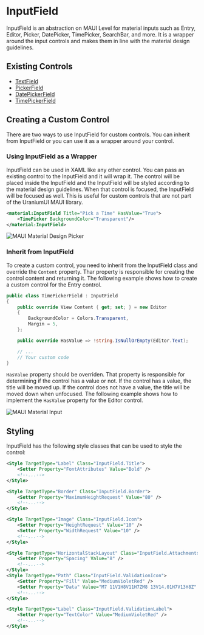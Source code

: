 # InputField
InputField is an abstraction on MAUI Level for material inputs such as Entry, Editor, Picker, DatePicker, TimePicker, SearchBar, and more. It is a wrapper around the input controls and makes them in line with the material design guidelines.


## Existing Controls

- [TextField](TextField.md)
- [PickerField](PickerField.md)
- [DatePickerField](DatePickerField.md)
- [TimePickerField](TimePickerField.md)





## Creating a Custom Control
There are two ways to use InputField for custom controls. You can inherit from InputField or you can use it as a wrapper around your control.

### Using InputField as a Wrapper
InputField can be used in XAML like any other control. You can pass an existing control to the InputField and it will wrap it. The control will be placed inside the InputField and the InputField will be styled according to the material design guidelines. When that control is focused, the InputField will be focused as well. This is useful for custom controls that are not part of the UraniumUI MAUI library.

```xml
<material:InputField Title="Pick a Time" HasValue="True">
    <TimePicker BackgroundColor="Transparent"/>
</material:InputField>
```

![MAUI Material Design Picker](images/inputfield-demo-timepicker.png)

### Inherit from InputField

To create a custom control, you need to inherit from the InputField class and override the `Content` property. Thar property is responsible for creating the control content and returning it. The following example shows how to create a custom control for the Entry control. 



```csharp
public class TimePickerField : InputField
{
    public override View Content { get; set; } = new Editor
    {
        BackgroundColor = Colors.Transparent,
        Margin = 5,
    };

    public override HasValue => !string.IsNullOrEmpty(Editor.Text);

    // ...
    // Your custom code
}
```

`HasValue` property should be overriden. That property is responsible for determining if the control has a value or not. If the control has a value, the title will be moved up. If the control does not have a value, the title will be moved down when unfocused. The following example shows how to implement the `HasValue` property for the Editor control.

![MAUI Material Input](images/inputfield-demo-custom.gif)


## Styling
InputField has the following style classes that can be used to style the control:

```xml
<Style TargetType="Label" Class="InputField.Title">
    <Setter Property="FontAttributes" Value="Bold" />
    <!--...-->
</Style>

<Style TargetType="Border" Class="InputField.Border">
    <Setter Property="MaximumHeightRequest" Value="80" />
    <!--...-->
</Style>

<Style TargetType="Image" Class="InputField.Icon">
    <Setter Property="HeightRequest" Value="10" />
    <Setter Property="WidthRequest" Value="10" />
    <!--...-->
</Style>

<Style TargetType="HorizontalStackLayout" Class="InputField.Attachments">
    <Setter Property="Spacing" Value="8" />
    <!--...-->
</Style>
<Style TargetType="Path" Class="InputField.ValidationIcon">
    <Setter Property="Fill" Value="MediumVioletRed" />
    <Setter Property="Data" Value="M7 11V1H8V11H7ZM8 13V14.01H7V13H8Z" />
    <!--...-->
</Style>

<Style TargetType="Label" Class="InputField.ValidationLabel">
    <Setter Property="TextColor" Value="MediumVioletRed" />
    <!--...-->
</Style>
```